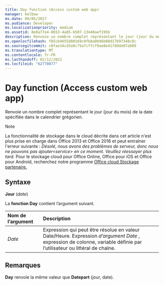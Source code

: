 ```yaml
---
title: Day function (Access custom web app)
manager: kelbow
ms.date: 09/05/2017
ms.audience: Developer
ms.localizationpriority: medium
ms.assetid: 8e0a77e4-0653-4a85-b507-13440aef195b
description: Renvoie un nombre complet représentant le jour (jour du mois) de la date spécifiée dans le calendrier grégorien.
ms.openlocfilehash: f85cb4655d80169c0fb8a0b96b08d17697348c8c
ms.sourcegitcommit: c0fae34cd3a9c75a7cffcf9ae8e417ddde07a989
ms.translationtype: MT
ms.contentlocale: fr-FR
ms.lasthandoff: 02/12/2022
ms.locfileid: "62770877"
---
```

# <a name="day-function-access-custom-web-app"></a>Day function (Access custom web app)

Renvoie un nombre complet représentant le jour (jour du mois) de la date spécifiée dans le calendrier grégorien.
  
> [!NOTE]
> La fonctionnalité de stockage dans le cloud décrite dans cet article n'est plus prise en charge dans Office 2013 et Office 2016 et peut entraîner l'erreur suivante : *Désolé, nous avons des problèmes de serveur, donc nous ne pouvons pas ajouter\<service\> en ce moment. Veuillez réessayer plus tard.*
> Pour le stockage cloud pour Office Online, Office pour iOS et Office pour Android, recherchez notre programme [Office cloud Stockage partenaire.](https://dev.office.com/programs/officecloudstorage)
  
## <a name="syntax"></a>Syntaxe

**Jour** (*date*)
  
La **fonction Day** contient l’argument suivant.
  
|**Nom de l’argument**|**Description**|
|:-----|:-----|
| *Date*  <br/> |Expression qui peut être résolue en valeur Date/Heure. Expression *d’argument Date*  , expression de colonne, variable définie par l’utilisateur ou littéral de chaîne. |

## <a name="remarks"></a>Remarques

**Day** renvoie la même valeur que **Datepart** (jour, date).
  